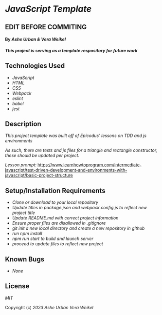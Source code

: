 # _JavaScript Template_

## EDIT BEFORE COMMITING

#### By _Ashe Urban & Vera Weikel_

#### _This project is serving as a template respository for future work_

## Technologies Used

- _JavaScript_
- _HTML_
- _CSS_
- _Webpack_
- _eslint_
- _babel_
- _jest_


## Description

_This project template was built off of Epicodus' lessons on TDD and js environments_

_As such, there are tests and js files for a triangle and rectangle constructor, these should be updated per project._

_Lesson prompt:_ https://www.learnhowtoprogram.com/intermediate-javascript/test-driven-development-and-environments-with-javascript/basic-project-structure

## Setup/Installation Requirements

- _Clone or download to your local repository_
- _Update titles in package.json and webpack.config.js to reflect new project title_
- _Update README.md with correct project information_
- _Ensure proper files are disallowed in .gitignore_
- _git init a new local directory and create a new repository in github_
- _run npm install_
- _npm run start to build and launch server_
- _proceed to update files to reflect new project_

## Known Bugs

- _None_

## License

_MIT_

Copyright (c) _2023_ _Ashe Urban_ _Vera Weikel_
